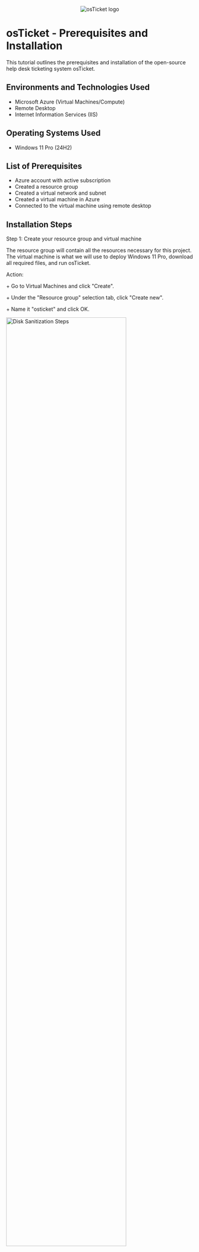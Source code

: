 <p align="center">
<img src="https://i.imgur.com/Clzj7Xs.png" alt="osTicket logo"/>
</p>

<h1>osTicket - Prerequisites and Installation</h1>
This tutorial outlines the prerequisites and installation of the open-source help desk ticketing system osTicket.<br />


<h2>Environments and Technologies Used</h2>

- Microsoft Azure (Virtual Machines/Compute)
- Remote Desktop
- Internet Information Services (IIS)

<h2>Operating Systems Used </h2>

- Windows 11 Pro</b> (24H2)

<h2>List of Prerequisites</h2>

- Azure account with active subscription
- Created a resource group
- Created a virtual network and subnet
- Created a virtual machine in Azure
- Connected to the virtual machine using remote desktop

<h2>Installation Steps</h2>


<p>
Step 1: Create your resource group and virtual machine
</p>
<p>The resource group will contain all the resources necessary for this project. The virtual machine is what we will use to deploy Windows 11 Pro, download all required files, and run osTicket.
</p>
<p>Action: </p>
<p>+ Go to Virtual Machines and click "Create".</p>
<p>+ Under the "Resource group" selection tab, click "Create new".</p>
<p>+ Name it "osticket" and click OK.</p>
<p>
<img src="https://github.com/bigbearbunkie/osticket-prereqs/blob/main/step%201%20Create%20a%20resource%20group%20and%20virtual%20machine.PNG" height="80%" width="80%" alt="Disk Sanitization Steps"/>
</p>
<p>+ Name your virtual machine "osticket-vm" and select your region.</p>
<p>
<img src="https://github.com/bigbearbunkie/osticket-prereqs/blob/main/step%201b%20Create%20a%20resource%20group%20and%20virtual%20machine.PNG?raw=true" height="80%" width="80%" alt="Disk Sanitization Steps"/>
</p>
<p>+ In "Image", select Windows 11 Pro as your operating system.</p>
<p>+ For "Size", choose one with at least 2 vcpus and 8 GiB memory.</p>
<p>
<img src="https://github.com/bigbearbunkie/osticket-prereqs/blob/main/step%201c%20Create%20a%20resource%20group%20and%20virtual%20machine.PNG?raw=true" height="80%" width="80%" alt="Disk Sanitization Steps"/>
</p>
<p>+ Your username will be "labuser" and your password will be "Cyberlab-123"</p>
<p>
<img src="https://github.com/bigbearbunkie/osticket-prereqs/blob/main/step%201d%20Create%20a%20resource%20group%20and%20virtual%20machine.PNG?raw=true" height="80%" width="80%" alt="Disk Sanitization Steps"/>
</p>
<p>+ Make sure "RDP(3389)" is selected and check the Licensing Agreement</p>
<p>
<img src="https://github.com/bigbearbunkie/osticket-prereqs/blob/main/step%201e%20Create%20a%20resource%20group%20and%20virtual%20machine.PNG?raw=true" height="80%" width="80%" alt="Disk Sanitization Steps"/>
</p>
<p>+ Click "Review + create"</p>
<p>
<img src="https://github.com/bigbearbunkie/osticket-prereqs/blob/main/step%201f%20Create%20a%20resource%20group%20and%20virtual%20machine.PNG?raw=true" height="80%" width="80%" alt="Disk Sanitization Steps"/>
</p>
<br />

<p>
Step 2: Connect to your Virtual Machine
</p>
<p>
  You will log into the VM to install the prerequisites
</p>
<p>Action:</p>
<p>+ Once your VM is deployed, open Remote Desktop Connection</p>
<p>+ Enter the Public IP Address and Username for your VM</p>
<p>
  <img src="https://github.com/bigbearbunkie/osticket-prereqs/blob/main/Step%202%20connect%20to%20the%20virtual%20machine.PNG?raw=true" height="80%" width="80%" alt="Disk Sanitization Steps"/>
</p>
<p>+ Enter your Password</p>
  <p><img src="https://github.com/bigbearbunkie/osticket-prereqs/blob/main/Step%202b%20connect%20to%20the%20virtual%20machine.PNG?raw=true" height="80%" width="80%" alt="Disk Sanitization Steps"/>
  </p>
  <p>+ Click "Yes" on the next prompt and wait for your VM to load</p>
<p>
  <img src="https://github.com/bigbearbunkie/osticket-prereqs/blob/main/Step%202c%20connect%20to%20the%20virtual%20machine.PNG?raw=true" height="80%" width="80%" alt="Disk Sanitization Steps"/>
  </p> 
<p>
  <img src="https://github.com/bigbearbunkie/osticket-prereqs/blob/main/Step%202d%20connect%20to%20the%20virtual%20machine.PNG?raw=true" height="80%" width="80%" alt="Disk Sanitization Steps"/>
  </p>
<br />

<p>
Step 3: Prepare the VM Desktop
</p>
<p>You will set up the environment before installing your files
</p>
<p>Action: </p>
<p>+ Open edge and download  [osTicket-Installation-Files.zip](https://docs.google.com/document/d/1DyjX8LeVU98LjhXO2t2K2F0aHywI2N9GD57T3taO5qo/edit?tab=t.0)(url)
<p>+ Extract to desktop and it will show up as "osTicket-Installation-Files" in File Explorer</p>
  <img src="https://github.com/bigbearbunkie/osticket-prereqs/blob/main/Step%203%20prepare%20the%20vm%20desktop.PNG?raw=true" height="80%" width="80%" alt="Disk Sanitization Steps"/>
  </p>
  <img src="https://github.com/bigbearbunkie/osticket-prereqs/blob/main/Step%203b%20prepare%20the%20vm%20desktop.PNG?raw=true" height="80%" width="80%" alt="Disk Sanitization Steps"/>
  </p>
  <img src="https://github.com/bigbearbunkie/osticket-prereqs/blob/main/Step%203c%20prepare%20the%20vm%20desktop.PNG?raw=true" height="80%" width="80%" alt="Disk Sanitization Steps"/>
</p>
<br />

<p>
Step 4: Install IIS with CGI Enabled
</p>
<p>+ Go to your start menu, open Control Panel, and under "Programs", click "Uninstall a Program"</p>
</p>
  <img src="https://github.com/bigbearbunkie/osticket-prereqs/blob/main/step%204b%20install%20iis.PNG?raw=true" height="80%" width="80%" alt="Disk Sanitization Steps"/>
</p>
<p>+ Click "Turn Windows features on or off"</p>
<p>
  <img src="https://github.com/bigbearbunkie/osticket-prereqs/blob/main/Step%204c%20install%20iis.PNG?raw=true" height="80%" width="80%" alt="Disk Sanitization Steps"/>
</p>
<p>+ Enable Internet Information Services</p>
<p>+ Expand Internet Information Services</p>
<p>+ Expand World Wide Web Services</p>
<p>+ Expand Application Development Features</p>
<p>+ Enable CGI and click OK</p>
  <p>
   <img src="https://github.com/bigbearbunkie/osticket-prereqs/blob/main/Step%204d%20install%20iis.PNG?raw=true" height="80%" width="80%" alt="Disk Sanitization Steps"/>
</p>
<p>
   <img src="https://github.com/bigbearbunkie/osticket-prereqs/blob/main/Step%204e.PNG?raw=true" height="80%" width="80%" alt="Disk Sanitization Steps"/>
</p>
<p>
   <img src="https://github.com/bigbearbunkie/osticket-prereqs/blob/main/Step%204f.PNG?raw=true" height="80%" width="80%" alt="Disk Sanitization Steps"/>
</p>
<br />

<p>
Step 5: Install IIS Extensions
</p>
<p>From osTicket-Installation-Files folder:</p>
<p> + Install PHP Manager for IIS: PHPManagerForIIS_V1.5.0.msi</p>
<p> + Install IIS Rewrite Module: rewrite_amd64_en-US.msi</p>
<p>
   <img src="https://github.com/bigbearbunkie/osticket-prereqs/blob/main/Step%205.PNG?raw=true" height="80%" width="80%" alt="Disk Sanitization Steps"/>
</p>
<p>
   <img src="https://github.com/bigbearbunkie/osticket-prereqs/blob/main/Step%205b.PNG?raw=true" height="80%" width="80%" alt="Disk Sanitization Steps"/>
</p>
<p>
   <img src="https://github.com/bigbearbunkie/osticket-prereqs/blob/main/Step%205c.PNG?raw=true" height="80%" width="80%" alt="Disk Sanitization Steps"/>
</p>
<p>
   <img src="https://github.com/bigbearbunkie/osticket-prereqs/blob/main/Step%205d.PNG?raw=true" height="80%" width="80%" alt="Disk Sanitization Steps"/>
</p>
<p>
   <img src="https://github.com/bigbearbunkie/osticket-prereqs/blob/main/Step%205e.PNG?raw=true" height="80%" width="80%" alt="Disk Sanitization Steps"/>
</p>
<p>
   <img src="https://github.com/bigbearbunkie/osticket-prereqs/blob/main/Step%205f.PNG?raw=true" height="80%" width="80%" alt="Disk Sanitization Steps"/>
</p>
<p>
   <img src="https://github.com/bigbearbunkie/osticket-prereqs/blob/main/Step%205g%20create%20file%20PHP.PNG?raw=true" height="80%" width="80%" alt="Disk Sanitization Steps"/>
</p>
<p>
   <img src="https://github.com/bigbearbunkie/osticket-prereqs/blob/main/Step%205h%20create%20new%20file%20PHP.PNG?raw=true" height="80%" width="80%" alt="Disk Sanitization Steps"/>
</p>
<p> + Extract all PHP 7.3.8 (php-7.3.8-nts-Win32-VC15-x86.zip) into the “C:\PHP” folder
<p>
   <img src="https://github.com/bigbearbunkie/osticket-prereqs/blob/main/Step%205i%20extractall%20from%20php-7.3.8.PNG?raw=true" height="80%" width="80%" alt="Disk Sanitization Steps"/>
</p>
<p>
   <img src="https://github.com/bigbearbunkie/osticket-prereqs/blob/main/Step%205j.PNG?raw=true" height="80%" width="80%" alt="Disk Sanitization Steps"/>
</p>
<p>
   <img src="https://github.com/bigbearbunkie/osticket-prereqs/blob/main/Step%205k.PNG?raw=true" height="80%" width="80%" alt="Disk Sanitization Steps"/>
</p>
<p>
   <img src="https://github.com/bigbearbunkie/osticket-prereqs/blob/main/Step%205l.PNG?raw=true" height="80%" width="80%" alt="Disk Sanitization Steps"/>
</p>
<br />

<p>
Step 6: Install VC_redist.x86.exe (Microsoft Visual ++)
</p>
<p>
   <img src="https://github.com/bigbearbunkie/osticket-prereqs/blob/main/Step%206.PNG?raw=true" height="80%" width="80%" alt="Disk Sanitization Steps"/>
</p>
<p>
   <img src="https://github.com/bigbearbunkie/osticket-prereqs/blob/main/Step%206b.PNG?raw=true" height="80%" width="80%" alt="Disk Sanitization Steps"/>
</p>
<br />

<p>
Step 7: Install MySQL Server
</p>
<p> + Run mysql-5.5.62-win32.msi </p>
<p> + Choose Typical Setup </p>
<p> + After install, launch MySQL Configuration Wizard </p>
<p> + Choose Standard Configuration </p>
<p>
   <img src="https://github.com/bigbearbunkie/osticket-prereqs/blob/main/Step%207.PNG?raw=true" height="80%" width="80%" alt="Disk Sanitization Steps"/>
</p>
<p>
   <img src="https://github.com/bigbearbunkie/osticket-prereqs/blob/main/Step%207b.PNG?raw=true" height="80%" width="80%" alt="Disk Sanitization Steps"/>
</p>
<p>
   <img src="https://github.com/bigbearbunkie/osticket-prereqs/blob/main/Step%207c.PNG?raw=true" height="80%" width="80%" alt="Disk Sanitization Steps"/>
</p>
<p>
   <img src="https://github.com/bigbearbunkie/osticket-prereqs/blob/main/Step%207d.PNG?raw=true" height="80%" width="80%" alt="Disk Sanitization Steps"/>
</p>
<p>
   <img src="https://github.com/bigbearbunkie/osticket-prereqs/blob/main/Step%207e.PNG?raw=true" height="80%" width="80%" alt="Disk Sanitization Steps"/>
</p>
<p>
   <img src="https://github.com/bigbearbunkie/osticket-prereqs/blob/main/Step%207f.PNG?raw=true" height="80%" width="80%" alt="Disk Sanitization Steps"/>
</p>
<br />

<p> + Set username: root, password: root </p>
<p>
   <img src="https://github.com/bigbearbunkie/osticket-prereqs/blob/main/Step%207g.PNG?raw=true" height="80%" width="80%" alt="Disk Sanitization Steps"/>
</p>
<p>
   <img src="https://github.com/bigbearbunkie/osticket-prereqs/blob/main/Step%207h.PNG?raw=true" height="80%" width="80%" alt="Disk Sanitization Steps"/>
</p>
<p>
   <img src="https://github.com/bigbearbunkie/osticket-prereqs/blob/main/Step%207i.PNG?raw=true" height="80%" width="80%" alt="Disk Sanitization Steps"/>
</p>
<br />

<p>
Step 8: Register PHP with IIS
</p>
<p> + Open IIS as Administrator</p>
<p> + Click your computer name, then click PHP Manager</p>
<p> + For Path, select your PHP file</p>
<p> + Restart IIS (Stop/Start from within IIS Manager)</p>
<p>
   <img src="https://github.com/bigbearbunkie/osticket-prereqs/blob/main/Step%208.PNG?raw=true" height="80%" width="80%" alt="Disk Sanitization Steps"/>
</p>
<p>
   <img src="https://github.com/bigbearbunkie/osticket-prereqs/blob/main/Step%208b.PNG?raw=true" height="80%" width="80%" alt="Disk Sanitization Steps"/>
</p>
<p>
   <img src="https://github.com/bigbearbunkie/osticket-prereqs/blob/main/Step%208c.PNG?raw=true" height="80%" width="80%" alt="Disk Sanitization Steps"/>
</p>
<p>
   <img src="https://github.com/bigbearbunkie/osticket-prereqs/blob/main/Step%208d.PNG?raw=true" height="80%" width="80%" alt="Disk Sanitization Steps"/>
</p>
<p>
   <img src="https://github.com/bigbearbunkie/osticket-prereqs/blob/main/Step%208e.PNG?raw=true" height="80%" width="80%" alt="Disk Sanitization Steps"/>
</p>
<p>
   <img src="https://github.com/bigbearbunkie/osticket-prereqs/blob/main/Step%208f.PNG?raw=true" height="80%" width="80%" alt="Disk Sanitization Steps"/>
</p>
<p>
   <img src="https://github.com/bigbearbunkie/osticket-prereqs/blob/main/Step%208g.PNG?raw=true" height="80%" width="80%" alt="Disk Sanitization Steps"/>
</p>
<p>
   <img src="https://github.com/bigbearbunkie/osticket-prereqs/blob/main/Step%208h.PNG?raw=true" height="80%" width="80%" alt="Disk Sanitization Steps"/>
</p>
<p>
   <img src="https://github.com/bigbearbunkie/osticket-prereqs/blob/main/Step%208i.PNG?raw=true" height="80%" width="80%" alt="Disk Sanitization Steps"/>
</p>
<br />

<p>
  Step 9: Unzip and Move osTicket Files
</p>
<p>From osTicket-Installation-Files folder:</p>
<p> + Extract All osTicket-v1.15.8.zip</p>
<p> + Copy the upload folder into C:\inetpub\wwwroot</p>
<p> + Rename upload to osTicket</p>
<p>
   <img src="https://github.com/bigbearbunkie/osticket-prereqs/blob/main/Step%209.PNG?raw=true" height="80%" width="80%" alt="Disk Sanitization Steps"/>
</p>
<p>
   <img src="https://github.com/bigbearbunkie/osticket-prereqs/blob/main/Step%209b.PNG?raw=true" height="80%" width="80%" alt="Disk Sanitization Steps"/>
</p>
<p>
   <img src="https://github.com/bigbearbunkie/osticket-prereqs/blob/main/Step%209c.PNG?raw=true" height="80%" width="80%" alt="Disk Sanitization Steps"/>
</p>
<p>
   <img src="https://github.com/bigbearbunkie/osticket-prereqs/blob/main/Step%209d.PNG?raw=true" height="80%" width="80%" alt="Disk Sanitization Steps"/>
</p>
<p>
   <img src="https://github.com/bigbearbunkie/osticket-prereqs/blob/main/Step%209e.PNG?raw=true" height="80%" width="80%" alt="Disk Sanitization Steps"/>
</p>
<p> + Open IIS, Stop and Start the server just like before</p>
<br />

<p>
Step 10: Browse to osTicket
</p>
<p>In IIS:</p>
<p> + Expand "Sites", expand "Default Website", and open "osTicket"</p>
<p> + On the right, click “Browse *:80”</p>
<p> + The osTicket Installer will open in your browser</p>
<p>
   <img src="https://github.com/bigbearbunkie/osticket-prereqs/blob/main/Step%2010.PNG?raw=true" height="80%" width="80%" alt="Disk Sanitization Steps"/>
</p>
<p>
   <img src="https://github.com/bigbearbunkie/osticket-prereqs/blob/main/Step%2010b.PNG?raw=true" height="80%" width="80%" alt="Disk Sanitization Steps"/>
</p>
<p>
   <img src="https://github.com/bigbearbunkie/osticket-prereqs/blob/main/Step%2010c.PNG?raw=true" height="80%" width="80%" alt="Disk Sanitization Steps"/>
</p>
<br />
<p>
Step 11: Enable PHP Extensions
</p>
<p> + Go back to IIS, Sites, Default, osTicket</p>
<p> + Double-click PHP Manager</p>
<p> + Click “Enable or disable an extension”</p>
<p> + Enable:</p>
<p>php_imap.dll</p>
<p>php_intl.dll</p>
<p>php_opcache.dll</p>
<p> + Refresh the osTicket site in your browser and observe the changes</p>
<p>
   <img src="https://github.com/bigbearbunkie/osticket-prereqs/blob/main/Step%2011.PNG?raw=true" height="80%" width="80%" alt="Disk Sanitization Steps"/>
</p>
<p>
   <img src="https://github.com/bigbearbunkie/osticket-prereqs/blob/main/Step%2011b.PNG?raw=true" height="80%" width="80%" alt="Disk Sanitization Steps"/>
</p>
<p>
   <img src="https://github.com/bigbearbunkie/osticket-prereqs/blob/main/Step%2011c.PNG?raw=true" height="80%" width="80%" alt="Disk Sanitization Steps"/>
</p>
<p>
   <img src="https://github.com/bigbearbunkie/osticket-prereqs/blob/main/Step%2011d.PNG?raw=true" height="80%" width="80%" alt="Disk Sanitization Steps"/>
</p>
<br />

<p>
Step 12: Rename ost-sampleconfig.php
</p>
<p> + From C:\inetpub\wwwroot\osTicket\include\ost-sampleconfig.php</p>
<p> + To C:\inetpub\wwwroot\osTicket\include\ost-config.php</p>
<p>
   <img src="https://github.com/bigbearbunkie/osticket-prereqs/blob/main/Step%2012.PNG?raw=true" height="80%" width="80%" alt="Disk Sanitization Steps"/>
</p>
<p>
   <img src="https://github.com/bigbearbunkie/osticket-prereqs/blob/main/Step%2012b.PNG?raw=true" height="80%" width="80%" alt="Disk Sanitization Steps"/>
</p>
<br />

<p>
Step 13: Assign Permissions: ost-config.php
</p>
<p> + Right-click  ost-config.php → Properties → Security, click "Advanced"</p>
<p> + Disable inheritance</p>
<p> + Remove all users</p>
<p> + Add Everyone with Full Control</p>
